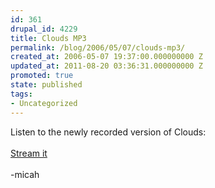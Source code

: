 ```yaml
---
id: 361
drupal_id: 4229
title: Clouds MP3
permalink: /blog/2006/05/07/clouds-mp3/
created_at: 2006-05-07 19:37:00.000000000 Z
updated_at: 2011-08-20 03:36:31.000000000 Z
promoted: true
state: published
tags:
- Uncategorized
---
```

Listen to the newly recorded version of Clouds:<br /><a href="http://www.reddingbrothers.com/sound/stream/clouds.m3u"><br />Stream it</a><br /><br />-micah
